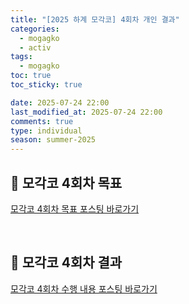 ```yaml
---
title: "[2025 하계 모각코] 4회차 개인 결과"
categories:
  - mogagko
  - activ
tags:
  - mogagko
toc: true
toc_sticky: true

date: 2025-07-24 22:00
last_modified_at: 2025-07-24 22:00
comments: true
type: individual
season: summer-2025
---
```


## 📍 모각코 4회차 목표
[모각코 4회차 목표 포스팅 바로가기](https://clr4takeoff.github.io/mogagko/activ/25-%EB%AA%A8%EA%B0%81%EC%BD%94-4%ED%9A%8C%EC%B0%A8-%EA%B0%9C%EC%9D%B8-%EB%AA%A9%ED%91%9C/)

<br>

## 📍 모각코 4회차 결과
[모각코 4회차 수행 내용 포스팅 바로가기](https://clr4takeoff.github.io/mooc/ai/openai-the-new-code/)

<br>